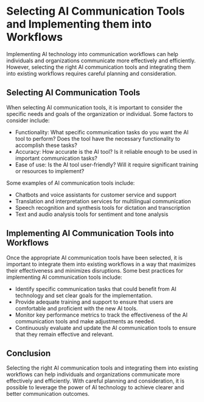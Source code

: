 Selecting AI Communication Tools and Implementing them into Workflows
=====================================================================================================================================

Implementing AI technology into communication workflows can help individuals and organizations communicate more effectively and efficiently. However, selecting the right AI communication tools and integrating them into existing workflows requires careful planning and consideration.

Selecting AI Communication Tools
--------------------------------

When selecting AI communication tools, it is important to consider the specific needs and goals of the organization or individual. Some factors to consider include:

* Functionality: What specific communication tasks do you want the AI tool to perform? Does the tool have the necessary functionality to accomplish these tasks?
* Accuracy: How accurate is the AI tool? Is it reliable enough to be used in important communication tasks?
* Ease of use: Is the AI tool user-friendly? Will it require significant training or resources to implement?

Some examples of AI communication tools include:

* Chatbots and voice assistants for customer service and support
* Translation and interpretation services for multilingual communication
* Speech recognition and synthesis tools for dictation and transcription
* Text and audio analysis tools for sentiment and tone analysis

Implementing AI Communication Tools into Workflows
--------------------------------------------------

Once the appropriate AI communication tools have been selected, it is important to integrate them into existing workflows in a way that maximizes their effectiveness and minimizes disruptions. Some best practices for implementing AI communication tools include:

* Identify specific communication tasks that could benefit from AI technology and set clear goals for the implementation.
* Provide adequate training and support to ensure that users are comfortable and proficient with the new AI tools.
* Monitor key performance metrics to track the effectiveness of the AI communication tools and make adjustments as needed.
* Continuously evaluate and update the AI communication tools to ensure that they remain effective and relevant.

Conclusion
----------

Selecting the right AI communication tools and integrating them into existing workflows can help individuals and organizations communicate more effectively and efficiently. With careful planning and consideration, it is possible to leverage the power of AI technology to achieve clearer and better communication outcomes.
